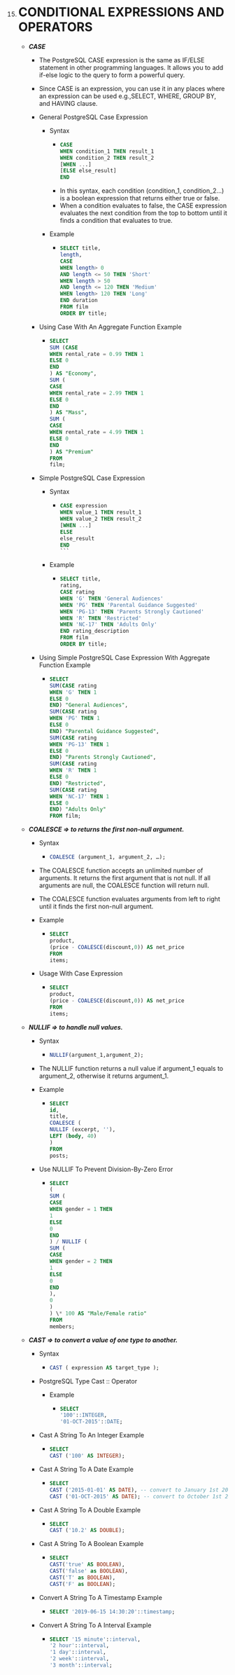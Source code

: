 15. # CONDITIONAL EXPRESSIONS AND OPERATORS

    -   **_CASE_**

        -   The PostgreSQL CASE expression is the same as IF/ELSE statement in other
            programming languages. It allows you to add if-else logic to the query to
            form a powerful query.

        -   Since CASE is an expression, you can use it in any places where an
            expression can be used e.g.,SELECT, WHERE, GROUP BY, and HAVING clause.

        -   General PostgreSQL Case Expression

            -   Syntax

                -   ```sql
                    CASE
                    WHEN condition_1 THEN result_1
                    WHEN condition_2 THEN result_2
                    [WHEN ...]
                    [ELSE else_result]
                    END
                    ```
                -   In this syntax, each condition (condition_1, condition_2…) is
                    a boolean expression that returns either true or false.
                -   When a condition evaluates to false, the CASE expression
                    evaluates the next condition from the top to bottom until it
                    finds a condition that evaluates to true.

            -   Example

                -   ```sql
                    SELECT title,
                    length,
                    CASE
                    WHEN length> 0
                    AND length <= 50 THEN 'Short'
                    WHEN length > 50
                    AND length <= 120 THEN 'Medium'
                    WHEN length> 120 THEN 'Long'
                    END duration
                    FROM film
                    ORDER BY title;
                    ```

        -   Using Case With An Aggregate Function Example

            -   ```sql
                SELECT
                SUM (CASE
                WHEN rental_rate = 0.99 THEN 1
                ELSE 0
                END
                ) AS "Economy",
                SUM (
                CASE
                WHEN rental_rate = 2.99 THEN 1
                ELSE 0
                END
                ) AS "Mass",
                SUM (
                CASE
                WHEN rental_rate = 4.99 THEN 1
                ELSE 0
                END
                ) AS "Premium"
                FROM
                film;
                ```

        -   Simple PostgreSQL Case Expression

            -   Syntax

                -   ````sql
                    CASE expression
                    WHEN value_1 THEN result_1
                    WHEN value_2 THEN result_2
                    [WHEN ...]
                    ELSE
                    else_result
                    END
                    ```
                    ````

            -   Example

                -   ```sql
                    SELECT title,
                    rating,
                    CASE rating
                    WHEN 'G' THEN 'General Audiences'
                    WHEN 'PG' THEN 'Parental Guidance Suggested'
                    WHEN 'PG-13' THEN 'Parents Strongly Cautioned'
                    WHEN 'R' THEN 'Restricted'
                    WHEN 'NC-17' THEN 'Adults Only'
                    END rating_description
                    FROM film
                    ORDER BY title;
                    ```

        -   Using Simple PostgreSQL Case Expression With Aggregate Function Example

            -   ```sql
                SELECT
                SUM(CASE rating
                WHEN 'G' THEN 1
                ELSE 0
                END) "General Audiences",
                SUM(CASE rating
                WHEN 'PG' THEN 1
                ELSE 0
                END) "Parental Guidance Suggested",
                SUM(CASE rating
                WHEN 'PG-13' THEN 1
                ELSE 0
                END) "Parents Strongly Cautioned",
                SUM(CASE rating
                WHEN 'R' THEN 1
                ELSE 0
                END) "Restricted",
                SUM(CASE rating
                WHEN 'NC-17' THEN 1
                ELSE 0
                END) "Adults Only"
                FROM film;
                ```

    -   **_COALESCE => to returns the first non-null argument._**

        -   Syntax

            -   ```sql
                COALESCE (argument_1, argument_2, …);
                ```

        -   The COALESCE function accepts an unlimited number of arguments. It
            returns the first argument that is not null. If all arguments are null,
            the COALESCE function will return null.

        -   The COALESCE function evaluates arguments from left to right until it
            finds the first non-null argument.

        -   Example

            -   ```sql
                SELECT
                product,
                (price - COALESCE(discount,0)) AS net_price
                FROM
                items;
                ```

        -   Usage With Case Expression

            -   ```sql
                SELECT
                product,
                (price - COALESCE(discount,0)) AS net_price
                FROM
                items;
                ```

    -   **_NULLIF => to handle null values._**

        -   Syntax

            -   ```sql
                NULLIF(argument_1,argument_2);
                ```

        -   The NULLIF function returns a null value if argument_1 equals to
            argument_2, otherwise it returns argument_1.

        -   Example

            -   ```sql
                SELECT
                id,
                title,
                COALESCE (
                NULLIF (excerpt, ''),
                LEFT (body, 40)
                )
                FROM
                posts;
                ```

        -   Use NULLIF To Prevent Division-By-Zero Error

            -   ```sql
                SELECT
                (
                SUM (
                CASE
                WHEN gender = 1 THEN
                1
                ELSE
                0
                END
                ) / NULLIF (
                SUM (
                CASE
                WHEN gender = 2 THEN
                1
                ELSE
                0
                END
                ),
                0
                )
                ) \* 100 AS "Male/Female ratio"
                FROM
                members;
                ```

    -   **_CAST => to convert a value of one type to another._**

        -   Syntax

            -   ```sql
                CAST ( expression AS target_type );
                ```

        -   PostgreSQL Type Cast :: Operator

            -   Example

                -   ```sql
                    SELECT
                    '100'::INTEGER,
                    '01-OCT-2015'::DATE;
                    ```

        -   Cast A String To An Integer Example

            -   ```sql
                SELECT
                CAST ('100' AS INTEGER);
                ```

        -   Cast A String To A Date Example

            -   ```sql
                SELECT
                CAST ('2015-01-01' AS DATE), -- convert to January 1st 2015
                CAST ('01-OCT-2015' AS DATE); -- convert to October 1st 2015
                ```

        -   Cast A String To A Double Example

            -   ```sql
                SELECT
                CAST ('10.2' AS DOUBLE);
                ```

        -   Cast A String To A Boolean Example

            -   ```sql
                SELECT
                CAST('true' AS BOOLEAN),
                CAST('false' as BOOLEAN),
                CAST('T' as BOOLEAN),
                CAST('F' as BOOLEAN);
                ```

        -   Convert A String To A Timestamp Example

            -   ```sql
                SELECT '2019-06-15 14:30:20'::timestamp;
                ```

        -   Convert A String To A Interval Example

            -   ```sql
                SELECT '15 minute'::interval,
                '2 hour'::interval,
                '1 day'::interval,
                '2 week'::interval,
                '3 month'::interval;
                ```
